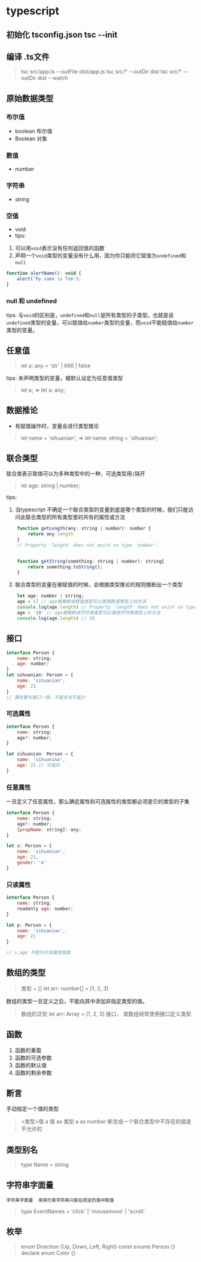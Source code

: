 # typescript

## 初始化 tsconfig.json  tsc --init

## 编译 .ts文件
> tsc src/app.ts --outFile dist/app.js
> tsc src/* --outDir dist
> tsc src/* --outDir dist --watch

## 原始数据类型

### 布尔值
- boolean 布尔值
- Boolean 对象

### 数值
- number

### 字符串
- string

### 空值
- void
- tips: 
1. 可以用`void`表示没有任何返回值的函数
2. 声明一个`void`类型的变量没有什么用，因为你只能将它赋值为`undefined`和`null`

```javascript
function alertName(): void {
    alert('My name is Tom');
}
```

### null 和 undefined
tips: 与`void`的区别是，`undefined`和`null`是所有类型的子类型。也就是说`undefined`类型的变量，可以赋值给`number`类型的变量，而`void`不能赋值给`number`类型的变量。


## 任意值

> let a: any = 'str' | 666 | false

tips: 未声明类型的变量，被默认设定为任意值类型

> let a; => let a: any;


## 数据推论

- 有赋值操作时，变量会进行类型推论
> let name = 'sihuanian'; => let name: string = 'sihuanian';


## 联合类型

联合类表示取值可以为多种类型中的一种，可选类型用`|`隔开
> let age: string | number;

tips: 
1. 当typescript 不确定一个联合类型的变量到底是哪个类型的时候，我们只能访问此联合类型的所有类型里的共有的属性或方法

```javascript
	function getLength(any: string | number): number {
		return any.length
	}
	// Property 'length' does not exist on type 'number'.


	function getString(something: string | number): string{
    	return something.toString();
	}
```
2. 联合类型的变量在被赋值的时候，会根据类型推论的规则推断出一个类型

```javascript
	let age: number | string;
	age = 17 // age被推断成数值类型可以使用数值类型上的方法
	console.log(age.length) // Property 'length' does not exist on type 'number'
	age = '18' // age被推断成字符串类型可以使用字符串类型上的方法
	console.log(age.length) // 18
```

## 接口

```javascript
interface Person {
	name: string;
	age: number;
}
let sihuanian: Person = {
	name: 'sihuanian',
	age: 21
}
// 属性要与接口一致，不能多也不能少
```

### 可选属性

```javascript
interface Person {
	name: string;
	age?: number;
}

let sihuanian: Person = {
	name: 'sihuanina',
	age: 21 // 可选的
}
```

### 任意属性
一旦定义了任意属性，那么确定属性和可选属性的类型都必须是它的类型的子集

```javascript
interface Person {
	name: string;
	age?: number;
	[propName: string]: any;
}

let s: Person = {
	name: 'sihuanian',
	age: 21,
	gender: 'm'
}
```
### 只读属性
```javascript
interface Person {
	name: string;
	readonly age: number;
}

let p: Person = {
	name: 'sihuanian',
	age: 21
}

// s.age 不能为只读属性赋值
```


## 数组的类型
> 类型 + []  let arr: number[] = [1, 2, 3]

数组的类型一旦定义之后，不能向其中添加非指定类型的值。

> 数组的泛型 let arr: Array<number> = [1, 2, 3]
> 接口， 类数组经常使用接口定义类型



## 函数
1. 函数的重载
2. 函数的可选参数
3. 函数的默认值
4. 函数的剩余参数

## 断言
手动指定一个值的类型
> <类型>值  <number> a
> 值 as 类型  a as number
断言成一个联合类型中不存在的值是不允许的

## 类型别名
> type Name = string

## 字符串字面量
	字符串字面量  用来约束字符串只能在规定的值中取值
> type EventNames = 'click' | 'mousemove' | 'scroll'

## 枚举

> enum Direction {Up, Down, Left, Right}
> const enume Person {}
> declare enum Color {}
